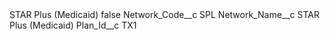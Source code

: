 <?xml version="1.0" encoding="UTF-8"?>
<CustomMetadata xmlns="http://soap.sforce.com/2006/04/metadata" xmlns:xsi="http://www.w3.org/2001/XMLSchema-instance" xmlns:xsd="http://www.w3.org/2001/XMLSchema">
    <label>STAR Plus (Medicaid)</label>
    <protected>false</protected>
    <values>
        <field>Network_Code__c</field>
        <value xsi:type="xsd:string">SPL</value>
    </values>
    <values>
        <field>Network_Name__c</field>
        <value xsi:type="xsd:string">STAR Plus (Medicaid)</value>
    </values>
    <values>
        <field>Plan_Id__c</field>
        <value xsi:type="xsd:string">TX1</value>
    </values>
</CustomMetadata>
